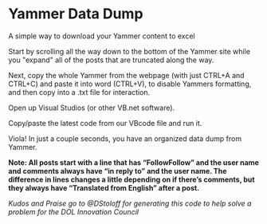 # Yammer Data Dump
A simple way to download your Yammer content to excel

Start by scrolling all the way down to the bottom of the Yammer site while you "expand" all of the posts that are truncated along the way.

Next, copy the whole Yammer from the webpage (with just CTRL+A and CTRL+C) and paste it into word (CTRL+V), to disable Yammers formatting, and then copy into a .txt file for interaction.

Open up Visual Studios (or other VB.net software).

Copy/paste the latest code from our VBcode file and run it.

Viola!  In just a couple seconds, you have an organized data dump from Yammer.

**Note:  All posts start with a line that has “FollowFollow” and the user name and comments always have “in reply to” and the user name. The difference in lines changes a little depending on if there’s comments, but they always have “Translated from English” after a post.**


_Kudos and Praise go to @DStoloff for generating this code to help solve a problem for the DOL Innovation Council_
